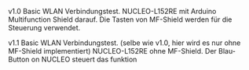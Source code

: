 v1.0
    Basic WLAN Verbindungstest.
    NUCLEO-L152RE mit Arduino Multifunction Shield darauf. Die Tasten von MF-Shield werden für die Steuerung verwendet.

v1.1
    Basic WLAN Verbindungstest. (selbe wie v1.0, hier wird es nur ohne MF-Shield implementiert)
    NUCLEO-L152RE ohne MF-Shield. Der Blau-Button on NUCLEO steuert das funktion

